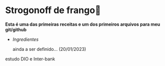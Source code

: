 # Strogonoff de frango:chicken:

**Esta é uma das primeiras receitas e um dos primeiros arquivos para meu git/github**

- _Ingredientes_ 

  ainda a ser definido... (20/01/2023)

estudo DIO e Inter-bank